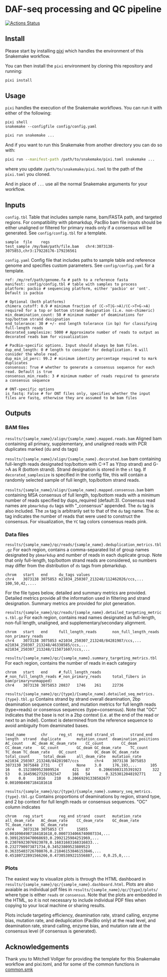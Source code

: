 # DAF-seq processing and QC pipeline

[![Actions Status](https://github.com/StephanieBohaczuk/DAF-QC-SMK/workflows/CI/badge.svg)](https://github.com/StephanieBohaczuk/DAF-QC-SMK/actions)


## Install

Please start by installing [pixi](https://pixi.sh/latest/) which handles the environment of this Snakemake workflow.

You can then install the `pixi` environment by cloning this repository and running:

```bash
pixi install
```

## Usage

`pixi` handles the execution of the Snakemake workflows. You can run it with either of the following:


```
pixi shell
snakemake --configfile config/config.yaml
```


```bash
pixi run snakemake ...
```

And if you want to run this Snakemake from another directory you can do so with:

```bash
pixi run --manifest-path /path/to/snakemake/pixi.toml snakemake ...
```

where you update `/path/to/snakemake/pixi.toml` to the path of the `pixi.toml` you cloned.

And in place of `...` use all the normal Snakemake arguments for your workflow.


## Inputs
`config.tbl` Table that includes sample name, bam/FASTA path, and targeted regions. For compatibility with pbmarkdup, PacBio bam file inputs should be either unaligned or filtered for primary reads only if a consensus will be generated.
See `config/config.tbl` for a template.
```
sample	file	regs
test_sample	/my/bam/path/file.bam	chr4:3073138-3075853,chr3:179228176-179236561
``` 

`config.yaml` Config file that includes paths to sample table and reference genome and specifies custom parameters.
See `config/config.yaml` for a template.
```
ref: /my/ref/path/genome.fa # path to a reference fasta
manifest: config/config.tbl # table with samples to process
platform: pacbio # sequencing platform, either 'pacbio' or 'ont'. Default is pacbio

# Optional (both platforms)
chimera_cutoff: 0.9 # minimum fraction of (C->T|G->A)/(C->T+G->A) required for a top or bottom strand designation (i.e. non-chimeric)
min_deamination_count: 50 # minimum number of deaminations for top/bottom strand designation
end_tolerance: 30 # +/- end length tolerance (in bp) for classifying full-length reads
decorated_samplesize: 5000 # Approximate number of reads to output as decorated reads bam for visualization

# PacBio-specific options. Input should always be bam files.
dup_end_length: 0 # length to consider for deduplication. 0 will consider the whole read.
dup_min_id_perc: 99.2 # minimum identity percentage required to mark duplicates
consensus: True # whether to generate a consensus sequence for each read. Default is true
consensus_min_reads: 3 # minimum number of reads required to generate a consensus sequence

# ONT-specific options
is_fastq: False # for ONT files only, specifies whether the input files are fastq, otherwise they are assumed to be bam files
```

## Outputs
### BAM files

`results/{sample_name}/align/{sample_name}.mapped.reads.bam` Aligned bam containing all primary, supplementary, and unaligned reads with PCR duplicates marked (du and ds tags)

`results/{sample_name}/align/{sample_name}.decorated.bam` bam containing full-length reads designated top/bottom with C->T as Y(top strand) and G->A as R (bottom strand). Strand designation is stored in the `st` tag. If `decorated_samplesize` is specified in the config file, this will contain a randomly selected sample of full length, top/bottom strand reads.

`results/{sample_name}/align/{sample_name}.mapped.consensus.bam` bam containing MSA consensus of full length, top/bottom reads with a minimum number of reads specified by dups_required (default:3). Consensus read names are `pbmarkdup` `du` tags with "_consensus" appended. The `du` tag is also included. The `zm` tag is arbitrarily set to that of the `du` tag name. The `dc` tag indicates the number of reads that were used to construct the consensus. For visualization, the `YC` tag colors consensus reads pink.


### Data files
`results/{sample_name}/qc/reads/{sample_name}.deduplication_metrics.tbl.gz` For each region, contains a comma-separated list of group names designated by `pbmarkdup` and number of reads in each duplicate group. Note that only full-length, top/bottom strand reads are considered, so numbers may differ from the distribution of `ds` tags from pbmarkdup.
```
chrom   start   end     du_tags values
chr4    3073138 3075853 m21034_250307_213248/112462026/ccs,... 100,50,42,....
```

For the file types below, detailed and summary metrics are provided. Detailed metrics provide all the information used in filtering and strand designation. Summary metrics are provided for plot generation.

`results/{sample_name}/qc/reads/{sample_name}.detailed_targeting_metrics.tbl.gz` For each region, contains read names designated as full-length, non-full length, unaligned, and supplementary/secondary alignment.
```
chrom   start   end     full_length_reads       non_full_length_reads   non_primary_reads
chr4    3073138 3075853 m21034_250307_213248/84281987/ccs,...   m21034_250307_213248/46338585/ccs,...   m21034_250307_213248/115871607/ccs,...
```

`results/{sample_name}/qc/{sample_name}.summary_targeting_metrics.tbl` For each region, contains the number of reads in each category
```
chrom   start   end     #_full_length_reads     #_non_full_length_reads #_non_primary_reads     total_fibers in bam(primary+unmapped)
chr4    3073138 3075853 20837   1746    261     22736
```

`results/{sample_name}/qc/{type}/{sample_name}.detailed_seq_metrics.{type}.tbl.gz` Contains strand by strand overall deamination, 2bp deamination sequence context, and mutation metrics for full length reads (type=reads) or consensus sequences (type=consensus). Note that "OC" indicates that the base is not in a 2bp context (i.e. at the end of the read or next to an indel). Context is determined from the reference sequence to avoid ambiguity from deaminated bases.
```
read_name       chr     reg_st  reg_end strand_st       strand_end      length  strand  duplicate       mutation_count  deamination_positions   AC_count    AC_deam AC_deam_rate    CC_count        CC_deam    CC_deam_rate    GC_count        GC_deam GC_deam_rate    TC_count        TC_deam TC_deam_rate    OC_count        OC_deam OC_deam_rate    total_count      total_deam     all_deam_rate   mutation_rate
m21034_250307_213248/84281987/ccs       chr4    3073138 3075853 3073130 3075848 2731    CT      None    3.0     176,193,...      105   16    0.1523809523809524      421   87    0.20665083135391923     322   53    0.16459627329192547     166   54       0.3253012048192771      2     0     0.0     1016	210   0.20669291338582677     0.0010984987184181618
```

`results/{sample_name}/qc/{type}/{sample_name}.summary_seq_metrics.{type}.tbl.gz` Contains proportions of deaminations by region, strand type, and 2 bp context for full length reads or consensus sequences. "OC" column indicates 
```
chrom   reg_start       reg_end strand  count   mutation_rate   all_deam_rate   AC_deam_rate    CC_deam_rate    GC_deam_rate    TC_deam_rate    OC_deam_rate
chr4    3073138 3075853 CT      15855   0.0010984987184181618,0.0007334066740007334,... 0.30912659470068693,0.2992125984251969,... 0.23076923076923078,0.16831683168316833... 0.2327790973871734,0.34523809523809523    0.36335403726708076,0.21846153846153846,... 0.45180722891566266,0.47305389221556887,... 0,0.25,0,...
```

### Plots
The easiest way to visualize plots is through the HTML dashboard in `results/{sample_name}/qc/{sample_name}.dashboard.html`. Plots are also avaiable as individual pdf files in `results/{sample_name}/qc/{type}/plots/` where type is either `reads` or `consensus`. Note that the plots are embedded in the HTML, so it is not necessary to include individual PDF files when copying to your local machine or sharing results.

Plots include targeting efficiency, deamination rate, strand calling, enzyme bias, mutation rate, and deduplication (PacBio only) at the read level, and deamination rate, strand calling, enzyme bias, and mutation rate at the consensus level (if consensus is generated).


## Acknowledgements

Thank you to Mitchell Vollger for providing the template for this Snakemake workflow and pixi.toml, and for some of the common functions in [common.smk](workflow/rules/common.smk)
